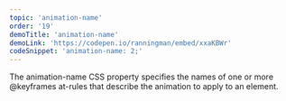 ```yaml
---
topic: 'animation-name'
order: '19'
demoTitle: 'animation-name'
demoLink: 'https://codepen.io/ranningman/embed/xxaKBWr'
codeSnippet: 'animation-name: 2;'
---
```


The animation-name CSS property specifies the names of one or more @keyframes at-rules that describe the animation to apply to an element.
